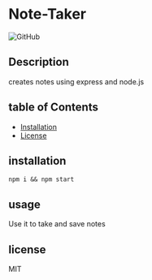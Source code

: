 # Note-Taker

![GitHub](https://img.shields.io/github/jsuttle2)

## Description

creates notes using express and node.js

## table of Contents

- [Installation](#installation)
- [License](#license)

## installation

```
npm i && npm start
```

## usage
Use it to take and save notes

## license

MIT


